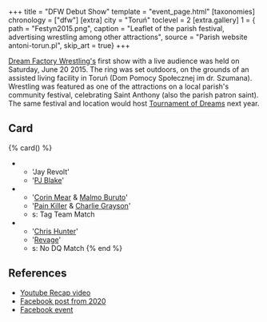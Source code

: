 +++
title = "DFW Debut Show"
template = "event_page.html"
[taxonomies]
chronology = ["dfw"]
[extra]
city = "Toruń"
toclevel = 2
[extra.gallery]
1 = { path = "Festyn2015.png", caption = "Leaflet of the parish festival, advertising wrestling among other attractions", source = "Parish website antoni-torun.pl", skip_art = true}
+++

[Dream Factory Wrestling's](@/o/dfw.md) first show with a live audience was held on Saturday, June 20 2015. The ring was set outdoors, on the grounds of an assisted living facility in Toruń (Dom Pomocy Społecznej im dr. Szumana). Wrestling was featured as one of the attractions on a local parish's community festival, celebrating Saint Anthony (also the parish patron saint).
The same festival and location would host [Tournament of Dreams](@/e/dfw/2016-06-11-dfw-tournament-of-dreams-1.md) next year.

## Card

{% card() %}
- - 'Jay Revolt'
  - '[PJ Blake](@/w/pj-blake.md)'
- - '[Corin Mear](@/w/corin-mear.md) & [Malmo Buruto](@/w/malmo-buruto.md)'
  - '[Pain Killer](@/w/pain-killer.md) & [Charlie Grayson](@/w/madman-charlie.md)'
  - s: Tag Team Match
- - '[Chris Hunter](@/w/chris-hunter.md)'
  - '[Revage](@/w/rafael-kid.md)'
  - s: No DQ Match
{% end %}

## References

* [Youtube Recap video](https://www.youtube.com/watch?v=iWOEu1OakYk)
* [Facebook post from 2020](https://www.facebook.com/DreamFactoryWrestling/posts/pfbid02VbF5zWtSJw2qUi94o9jtEkUe2ZoiFfVTc4uyUpLnhUACHgtwcFssrgWC6KMjAQMgl)
* [Facebook event](https://www.facebook.com/events/387898834729356/)
